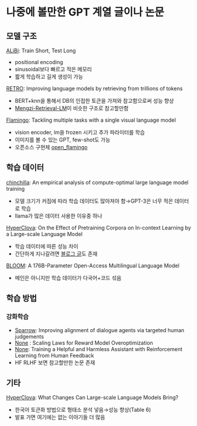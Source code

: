 # 나중에 볼만한 GPT 계열 글이나 논문

## 모델 구조

[ALiBi](https://arxiv.org/abs/2108.12409): Train Short, Test Long

- positional encoding
- sinusoidal보다 빠르고 적은 메모리
- 짧게 학습하고 길게 생성이 가능

[RETRO](https://www.deepmind.com/publications/improving-language-models-by-retrieving-from-trillions-of-tokens): Improving language models by retrieving from trillions of tokens

- BERT+knn을 통해서 DB의 인접한 토큰을 가져와 참고함으로써 성능 향상
- [Mengzi-Retrieval-LM](https://github.com/Langboat/mengzi-retrieval-lm)이 비슷한 구조로 참고할만함

[Flamingo](https://deepmind.com/blog/tackling-multiple-tasks-with-a-single-visual-language-model): Tackling multiple tasks with a single visual language model

- vision encoder, lm을 frozen 시키고 추가 파라미터를 학습
- 이미지를 볼 수 있는 GPT, few-shot도 가능
- 오픈소스 구현체 [open_flamingo](https://github.com/mlfoundations/open_flamingo)

## 학습 데이터

[chinchilla](https://www.deepmind.com/publications/an-empirical-analysis-of-compute-optimal-large-language-model-training): An empirical analysis of compute-optimal large language model training

- 모델 크기가 커짐에 따라 학습 데이터도 많아져야 함→GPT-3은 너무 적은 데이터로 학습
- llama가 많은 데이터 사용한 이유중 하나

[HyperClova](https://arxiv.org/abs/2204.13509): On the Effect of Pretraining Corpora on In-context Learning by a Large-scale Language Model

- 학습 데이터에 따른 성능 차이
- 간단하게 지나갈려면 [블로그 글](https://engineering.clova.ai/posts/2022/05/hyperclova-corpus)도 존재

[BLOOM](https://arxiv.org/abs/2211.05100): A 176B-Parameter Open-Access Multilingual Language Model

- 메인은 아니지만 학습 데이터가 다국어+코드 섞음

## 학습 방법

### 강화학습

- [Sparrow](https://arxiv.org/abs/2209.14375): Improving alignment of dialogue agents via targeted human judgements
- [None](https://arxiv.org/abs/2210.10760) : Scaling Laws for Reward Model Overoptimization
- [None](https://arxiv.org/abs/2204.05862): Training a Helpful and Harmless Assistant with Reinforcement Learning from Human Feedback
- HF RLHF 보면 참고할만한 논문 존재

## 기타

[HyperClova](https://arxiv.org/abs/2109.04650): What Changes Can Large-scale Language Models Bring?

- 한국어 토큰화 방법으로 형태소 분석 넣음→성능 향상(Table 6)
- 발표 가면 여기에는 없는 이야기들 더 많음